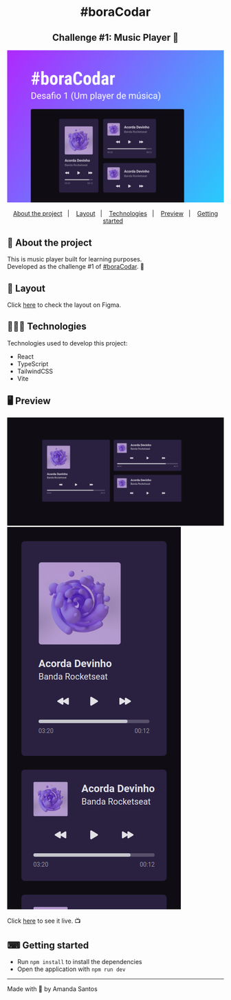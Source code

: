 <h1 align="center">
  #boraCodar
</h1>

<h2 align="center">
  Challenge #1: Music Player 🎵
</h2>

<img src="assets/cover.png" alt="" />

<p align="center">
  <a href="#-about-the-project">About the project</a>&nbsp;&nbsp;&nbsp;|&nbsp;&nbsp;&nbsp;
  <a href="#-layout">Layout</a>&nbsp;&nbsp;&nbsp;|&nbsp;&nbsp;&nbsp;
  <a href="#-technologies">Technologies</a>&nbsp;&nbsp;&nbsp;|&nbsp;&nbsp;&nbsp;
  <a href="#-preview">Preview</a>&nbsp;&nbsp;&nbsp;|&nbsp;&nbsp;&nbsp;
  <a href="#-getting-started">Getting started</a>&nbsp;&nbsp;&nbsp;
</p>

## 📝 About the project

<p>This is music player built for learning purposes. 
<br />
Developed as the challenge #1 of <a href="https://boracodar.dev/">#boraCodar</a>. 🚀
</p>

## 🎨 Layout

<p>
  Click <a href="https://www.figma.com/file/lfRCrgNTJpZQkFLsSt7Qgn/%23boraCodar---Desafio-1-(Copy)?node-id=1%3A133&t=Ldb6oga323GmskG6-1">here</a> to check the layout on Figma.
</p>

## 👩🏻‍💻 Technologies

Technologies used to develop this project:

- React
- TypeScript
- TailwindCSS
- Vite

## 🖥 Preview

<img src="assets/preview-1.png" alt="" />
<img src="assets/preview-2.png" alt="" />

Click <a href="https://bora-codar-1-music-player.vercel.app/" target="_blank">here</a> to see it live. 📺

## ⌨ Getting started

- Run `npm install` to install the dependencies
- Open the application with `npm run dev`

---

Made with 💜 by Amanda Santos
